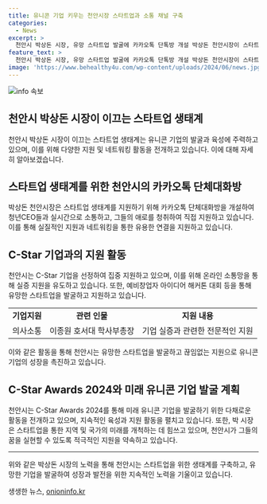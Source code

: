```yaml
---
title: 유니콘 기업 키우는 천안시장 스타트업과 소통 채널 구축
categories:
  - News
excerpt: >
  천안시 박상돈 시장, 유망 스타트업 발굴에 카카오톡 단톡방 개설 박상돈 천안시장이 스타트업 육성을 위해 카카오톡 단체대화방 이곳은 실리콘밸리를 개설하고, 유니콘 기업의 꿈을 키우는 청년 CEO와 전문가들과의 실시간 소통 및 지원에 적극 나서고 있다. 천안시는 스타트업 육성을 위해 다양한 지원을 제공하며, CStar기업 CEO들과의 카카오톡 단체 대화방을 통해 실제 애로사항을 청취하고 집중 지원하고 있다. 또한 미래산업을 배출하고 있는 천안시는 유망 스타트업을 발굴하여 지원하고 있으며, 박 시장은 온라인 소통망을 통해 각종 도움을 제공하고 있다.
feature_text: >
  천안시 박상돈 시장, 유망 스타트업 발굴에 카카오톡 단톡방 개설 박상돈 천안시장이 스타트업 육성을 위해 카카오톡 단체대화방 이곳은 실리콘밸리를 개설하고, 유니콘 기업의 꿈을 키우는 청년 CEO와 전문가들과의 실시간 소통 및 지원에 적극 나서고 있다. 천안시는 스타트업 육성을 위해 다양한 지원을 제공하며, CStar기업 CEO들과의 카카오톡 단체 대화방을 통해 실제 애로사항을 청취하고 집중 지원하고 있다. 또한 미래산업을 배출하고 있는 천안시는 유망 스타트업을 발굴하여 지원하고 있으며, 박 시장은 온라인 소통망을 통해 각종 도움을 제공하고 있다.
image: 'https://www.behealthy4u.com/wp-content/uploads/2024/06/news.jpg'
---
```


<p><img src="https://www.behealthy4u.com/wp-content/uploads/2024/06/news.jpg" alt="info 속보" /></p>

<h2 data-ke-size="size26">천안시 박상돈 시장이 이끄는 스타트업 생태계</h2>

<p data-ke-size="size16">천안시 박상돈 시장이 이끄는 스타트업 생태계는 유니콘 기업의 발굴과 육성에 주력하고 있으며, 이를 위해 다양한 지원 및 네트워킹 활동을 전개하고 있습니다. 이에 대해 자세히 알아보겠습니다.</p>

<h2 data-ke-size="size23">스타트업 생태계를 위한 천안시의 카카오톡 단체대화방</h2>

<p data-ke-size="size16">박상돈 천안시장은 스타트업 생태계를 지원하기 위해 카카오톡 단체대화방을 개설하여 청년CEO들과 실시간으로 소통하고, 그들의 애로를 청취하여 직접 지원하고 있습니다. 이를 통해 실질적인 지원과 네트워킹을 통한 유용한 연결을 지원하고 있습니다.</p>

<h2 data-ke-size="size23">C-Star 기업과의 지원 활동</h2>

<p data-ke-size="size16">천안시는 C-Star 기업을 선정하여 집중 지원하고 있으며, 이를 위해 온라인 소통망을 통해 실증 지원을 유도하고 있습니다. 또한, 예비창업자 아이디어 해커톤 대회 등을 통해 유망한 스타트업을 발굴하고 지원하고 있습니다.</p>

<table>
    <tr>
        <td style="text-align: center; height: 17px;"><b>기업지원</b></td>
        <td style="text-align: center; height: 17px;"><b>관련 인물</b></td>
        <td style="text-align: center; height: 17px;"><b>지원 내용</b></td>
    </tr>
    <tr>
        <td style="text-align: center; height: 17px;">의사소통</td>
        <td style="text-align: center; height: 17px;">이종원 호서대 학사부총장</td>
        <td style="text-align: center; height: 17px;">기업 실증과 관련한 전문적인 지원</td>
    </tr>
</table>

<p data-ke-size="size16">이와 같은 활동을 통해 천안시는 유망한 스타트업을 발굴하고 끊임없는 지원으로 유니콘 기업의 성장을 촉진하고 있습니다.</p>

<h2 data-ke-size="size23">C-Star Awards 2024와 미래 유니콘 기업 발굴 계획</h2>

<p data-ke-size="size16">천안시는 C-Star Awards 2024를 통해 미래 유니콘 기업을 발굴하기 위한 다채로운 활동을 전개하고 있으며, 지속적인 육성과 지원 활동을 펼치고 있습니다. 또한, 박 시장은 스타트업을 통한 지역 및 국가의 미래를 개척하는 데 힘쓰고 있으며, 천안시가 그들의 꿈을 실현할 수 있도록 적극적인 지원을 약속하고 있습니다.</p>

<hr>

<p data-ke-size="size16">위와 같은 박상돈 시장의 노력을 통해 천안시는 스타트업을 위한 생태계를 구축하고, 유망한 기업을 발굴하여 성장과 발전을 위한 지속적인 노력을 기울이고 있습니다.</p>
생생한 뉴스, <a href="https://onioninfo.kr" rel="dofollow">onioninfo.kr</a>


